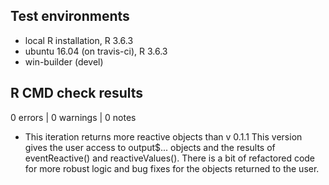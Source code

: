 ## Test environments
* local R installation, R 3.6.3
* ubuntu 16.04 (on travis-ci), R 3.6.3
* win-builder (devel)

## R CMD check results

0 errors | 0 warnings | 0 notes

* This iteration returns more reactive objects than v 0.1.1 This version gives the user access to output$... objects and the results of eventReactive() and reactiveValues(). There is a bit of refactored code for more robust logic and bug fixes for the objects returned to the user.
